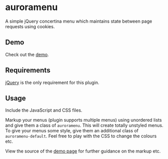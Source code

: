 # auroramenu
A simple jQuery concertina menu which maintains state between page requests using cookies.

## Demo
Check out the [demo](https://inventpartners.github.io/auroramenu/).

## Requirements
[jQuery](https://jquery.com/) is the only requirement for this plugin.

## Usage
Include the JavaScript and CSS files.

Markup your menus (plugin supports multiple menus) using unordered lists and give them a class of `auroramenu`.  This will create totally unstyled menus. To give your menus some style, give them an additional class of `auroramenu-default`. Feel free to play with the CSS to change the colours etc. 

View the source of the [demo page](https://inventpartners.github.io/auroramenu/) for further guidance on the markup etc.


